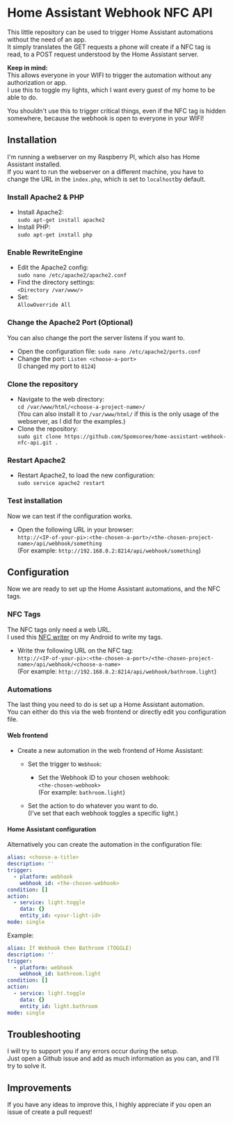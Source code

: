 # Home Assistant Webhook NFC API

This little repository can be used to trigger Home Assistant automations without the need of an app.  
It simply translates the GET requests a phone will create if a NFC tag is read, to a POST request understood by the Home Assistant server.

**Keep in mind:**  
This allows everyone in your WIFI to trigger the automation without any authorization or app.  
I use this to toggle my lights, which I want every guest of my home to be able to do.

You shouldn't use this to trigger critical things, even if the NFC tag is hidden somewhere, because the webhook is open to everyone in your WIFI!  

## Installation

I'm running a webserver on my Raspberry PI, which also has Home Assistant installed.  
If you want to run the webserver on a different machine, you have to change the URL in the `ìndex.php`, which is set to `localhost`by default.

### Install Apache2 & PHP

* Install Apache2:  
  `sudo apt-get install apache2`
* Install PHP:  
  `sudo apt-get install php`
    
### Enable RewriteEngine

* Edit the Apache2 config:  
  `sudo nano /etc/apache2/apache2.conf`
* Find the directory settings:  
  `<Directory /var/www/>`
* Set:  
  `AllowOverride All`
    
### Change the Apache2 Port (Optional)

You can also change the port the server listens if you want to.

* Open the configuration file:
`sudo nano /etc/apache2/ports.conf`
* Change the port:
`Listen <choose-a-port>`  
  (I changed my port to `8124`)
    
### Clone the repository

* Navigate to the web directory:  
  `cd /var/www/html/<choose-a-project-name>/`  
  (You can also install it to `/var/www/html/` if this is the only usage of the webserver, as I did for the examples.)
* Clone the repository:  
  `sudo git clone https://github.com/Spomsoree/home-assistant-webhook-nfc-api.git .`
  
### Restart Apache2

* Restart Apache2, to load the new configuration:  
`sudo service apache2 restart`

### Test installation

Now we can test if the configuration works.

* Open the following URL in your browser:  
`http://<IP-of-your-pi>:<the-chosen-a-port>/<the-chosen-project-name>/api/webhook/something`  
  (For example: `http://192.168.0.2:8214/api/webhook/something`)

## Configuration

Now we are ready to set up the Home Assistant automations, and the NFC tags.

### NFC Tags

The NFC tags only need a web URL.  
I used this [NFC writer](https://play.google.com/store/apps/details?id=com.manjul.utility.nfc.writer&hl=de&gl=US) on my Android to write my tags.

* Write thw following URL on the NFC tag:  
`http://<IP-of-your-pi>:<the-chosen-a-port>/<the-chosen-project-name>/api/webhook/<choose-a-name>`  
  (For example: `http://192.168.0.2:8214/api/webhook/bathroom.light`)

### Automations

The last thing you need to do is set up a Home Assistant automation.  
You can either do this via the web frontend or directly edit you configuration file.

#### Web frontend

* Create a new automation in the web frontend of Home Assistant:
    * Set the trigger to `Webhook`:
        * Set the Webhook ID to your chosen webhook:  
        `<the-chosen-webhook>`  
          (For example: `bathroom.light`)
          
    * Set the action to do whatever you want to do.  
      (I've set that each webhook toggles a specific light.)
      
#### Home Assistant configuration

Alternatively you can create the automation in the configuration file:

```yaml
alias: <choose-a-title>
description: ''
trigger:
  - platform: webhook
    webhook_id: <the-chosen-webhook>
condition: []
action:
  - service: light.toggle
    data: {}
    entity_id: <your-light-id>
mode: single
```

Example:
```yaml
alias: If Webhook then Bathroom (TOGGLE)
description: ''
trigger:
  - platform: webhook
    webhook_id: bathroom.light
condition: []
action:
  - service: light.toggle
    data: {}
    entity_id: light.bathroom
mode: single
```

## Troubleshooting

I will try to support you if any errors occur during the setup.  
Just open a Github issue and add as much information as you can, and I'll try to solve it. 

## Improvements

If you have any ideas to improve this, I highly appreciate if you open an issue of create a pull request! 